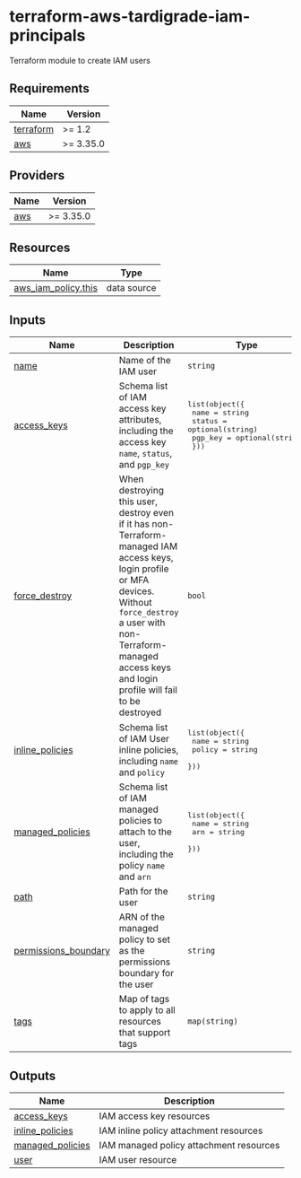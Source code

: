 # terraform-aws-tardigrade-iam-principals

Terraform module to create IAM users


<!-- BEGIN TFDOCS -->
## Requirements

| Name | Version |
|------|---------|
| <a name="requirement_terraform"></a> [terraform](#requirement\_terraform) | >= 1.2 |
| <a name="requirement_aws"></a> [aws](#requirement\_aws) | >= 3.35.0 |

## Providers

| Name | Version |
|------|---------|
| <a name="provider_aws"></a> [aws](#provider\_aws) | >= 3.35.0 |

## Resources

| Name | Type |
|------|------|
| [aws_iam_policy.this](https://registry.terraform.io/providers/hashicorp/aws/latest/docs/data-sources/iam_policy) | data source |

## Inputs

| Name | Description | Type | Default | Required |
|------|-------------|------|---------|:--------:|
| <a name="input_name"></a> [name](#input\_name) | Name of the IAM user | `string` | n/a | yes |
| <a name="input_access_keys"></a> [access\_keys](#input\_access\_keys) | Schema list of IAM access key attributes, including the access key `name`, `status`, and `pgp_key` | <pre>list(object({<br/>    name    = string<br/>    status  = optional(string)<br/>    pgp_key = optional(string)<br/>  }))</pre> | `[]` | no |
| <a name="input_force_destroy"></a> [force\_destroy](#input\_force\_destroy) | When destroying this user, destroy even if it has non-Terraform-managed IAM access keys, login profile or MFA devices. Without `force_destroy` a user with non-Terraform-managed access keys and login profile will fail to be destroyed | `bool` | `null` | no |
| <a name="input_inline_policies"></a> [inline\_policies](#input\_inline\_policies) | Schema list of IAM User inline policies, including `name` and `policy` | <pre>list(object({<br/>    name   = string<br/>    policy = string<br/>  }))</pre> | `[]` | no |
| <a name="input_managed_policies"></a> [managed\_policies](#input\_managed\_policies) | Schema list of IAM managed policies to attach to the user, including the policy `name` and `arn` | <pre>list(object({<br/>    name = string<br/>    arn  = string<br/>  }))</pre> | `[]` | no |
| <a name="input_path"></a> [path](#input\_path) | Path for the user | `string` | `null` | no |
| <a name="input_permissions_boundary"></a> [permissions\_boundary](#input\_permissions\_boundary) | ARN of the managed policy to set as the permissions boundary for the user | `string` | `null` | no |
| <a name="input_tags"></a> [tags](#input\_tags) | Map of tags to apply to all resources that support tags | `map(string)` | `{}` | no |

## Outputs

| Name | Description |
|------|-------------|
| <a name="output_access_keys"></a> [access\_keys](#output\_access\_keys) | IAM access key resources |
| <a name="output_inline_policies"></a> [inline\_policies](#output\_inline\_policies) | IAM inline policy attachment resources |
| <a name="output_managed_policies"></a> [managed\_policies](#output\_managed\_policies) | IAM managed policy attachment resources |
| <a name="output_user"></a> [user](#output\_user) | IAM user resource |

<!-- END TFDOCS -->

